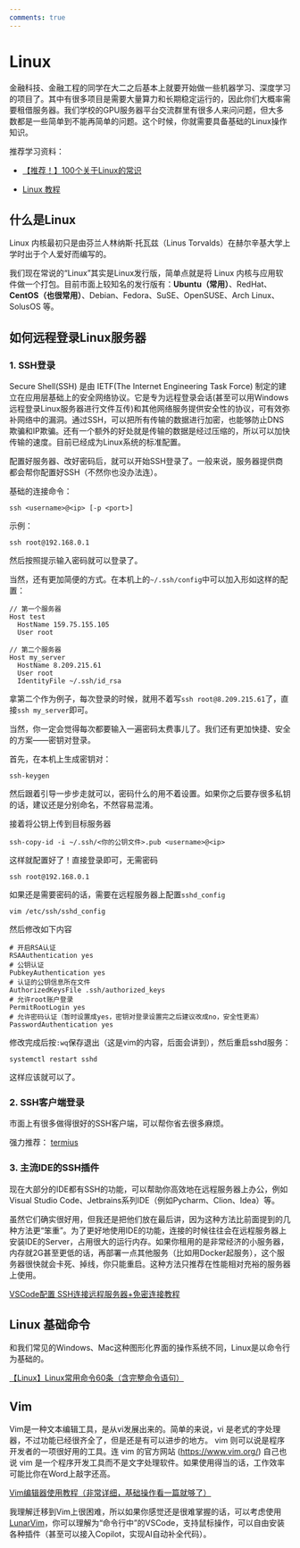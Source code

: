 ```yaml
---
comments: true
---
```


# Linux

金融科技、金融工程的同学在大二之后基本上就要开始做一些机器学习、深度学习的项目了。其中有很多项目是需要大量算力和长期稳定运行的，因此你们大概率需要租借服务器。我们学校的GPU服务器平台交流群里有很多人来问问题，但大多数都是一些简单到不能再简单的问题。这个时候，你就需要具备基础的Linux操作知识。

推荐学习资料：

- [【推荐！】100个关于Linux的常识](https://www.bilibili.com/video/BV1BMGkzcE21?vd_source=9e94008dbf76e399a164028430118348)

- [Linux 教程](https://www.runoob.com/linux/linux-tutorial.html)

## 什么是Linux

Linux 内核最初只是由芬兰人林纳斯·托瓦兹（Linus Torvalds）在赫尔辛基大学上学时出于个人爱好而编写的。

我们现在常说的“Linux”其实是Linux发行版，简单点就是将 Linux 内核与应用软件做一个打包。目前市面上较知名的发行版有：**Ubuntu（常用）**、RedHat、**CentOS（也很常用）**、Debian、Fedora、SuSE、OpenSUSE、Arch Linux、SolusOS 等。

## 如何远程登录Linux服务器

### 1. SSH登录

Secure Shell(SSH) 是由 IETF(The Internet Engineering Task Force) 制定的建立在应用层基础上的安全网络协议。它是专为远程登录会话(甚至可以用Windows远程登录Linux服务器进行文件互传)和其他网络服务提供安全性的协议，可有效弥补网络中的漏洞。通过SSH，可以把所有传输的数据进行加密，也能够防止DNS欺骗和IP欺骗。还有一个额外的好处就是传输的数据是经过压缩的，所以可以加快传输的速度。目前已经成为Linux系统的标准配置。

配置好服务器、改好密码后，就可以开始SSH登录了。一般来说，服务器提供商都会帮你配置好SSH（不然你也没办法连）。

基础的连接命令：
```
ssh <username>@<ip> [-p <port>]
```

示例：
```
ssh root@192.168.0.1
```

然后按照提示输入密码就可以登录了。

当然，还有更加简便的方式。在本机上的`~/.ssh/config`中可以加入形如这样的配置：

```
// 第一个服务器
Host test
  HostName 159.75.155.105
  User root

// 第二个服务器
Host my_server
  HostName 8.209.215.61
  User root
  IdentityFile ~/.ssh/id_rsa
```

拿第二个作为例子，每次登录的时候，就用不着写`ssh root@8.209.215.61`了，直接`ssh my_server`即可。

当然，你一定会觉得每次都要输入一遍密码太费事儿了。我们还有更加快捷、安全的方案——密钥对登录。

首先，在本机上生成密钥对：

```
ssh-keygen
```

然后跟着引导一步步走就可以，密码什么的用不着设置。如果你之后要存很多私钥的话，建议还是分别命名，不然容易混淆。

接着将公钥上传到目标服务器
```
ssh-copy-id -i ~/.ssh/<你的公钥文件>.pub <username>@<ip>
```

这样就配置好了！直接登录即可，无需密码

```
ssh root@192.168.0.1
```

如果还是需要密码的话，需要在远程服务器上配置`sshd_config`

```
vim /etc/ssh/sshd_config
```

然后修改如下内容

```
# 开启RSA认证
RSAAuthentication yes
# 公钥认证
PubkeyAuthentication yes
# 认证的公钥信息所在文件
AuthorizedKeysFile .ssh/authorized_keys
# 允许root账户登录
PermitRootLogin yes
# 允许密码认证（暂时设置成yes，密钥对登录设置完之后建议改成no，安全性更高）
PasswordAuthentication yes
```

修改完成后按`:wq`保存退出（这是vim的内容，后面会讲到），然后重启sshd服务：

```
systemctl restart sshd
```

这样应该就可以了。

### 2. SSH客户端登录

市面上有很多做得很好的SSH客户端，可以帮你省去很多麻烦。

强力推荐：
[termius](https://termius.com)

### 3. 主流IDE的SSH插件

现在大部分的IDE都有SSH的功能，可以帮助你高效地在远程服务器上办公，例如Visual Studio Code、Jetbrains系列IDE（例如Pycharm、Clion、Idea）等。

虽然它们确实很好用，但我还是把他们放在最后讲，因为这种方法比前面提到的几种方法更“笨重”。为了更好地使用IDE的功能，连接的时候往往会在远程服务器上安装IDE的Server，占用很大的运行内存。如果你租用的是非常经济的小服务器，内存就2G甚至更低的话，再部署一点其他服务（比如用Docker起服务），这个服务器很快就会卡死、掉线，你只能重启。这种方法只推荐在性能相对充裕的服务器上使用。

[VSCode配置 SSH连接远程服务器+免密连接教程](https://zhuanlan.zhihu.com/p/667236864?s_r=0)

## Linux 基础命令

和我们常见的Windows、Mac这种图形化界面的操作系统不同，Linux是以命令行为基础的。

[【Linux】Linux常用命令60条（含完整命令语句）](https://blog.csdn.net/wzk4869/article/details/132855372)

## Vim

Vim是一种文本编辑工具，是从vi发展出来的。简单的来说，vi 是老式的字处理器，不过功能已经很齐全了，但是还是有可以进步的地方。 vim 则可以说是程序开发者的一项很好用的工具。连 vim 的官方网站 (https://www.vim.org/) 自己也说 vim 是一个程序开发工具而不是文字处理软件。如果使用得当的话，工作效率可能比你在Word上敲字还高。

[Vim编辑器使用教程（非常详细，基础操作看一篇就够了）](https://blog.csdn.net/weixin_58849785/article/details/137153298)

我理解迁移到Vim上很困难，所以如果你感觉还是很难掌握的话，可以考虑使用[LunarVim](https://www.lunarvim.org)，你可以理解为“命令行中”的VSCode，支持鼠标操作，可以自由安装各种插件（甚至可以接入Copilot，实现AI自动补全代码）。
